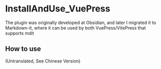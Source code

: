 # InstallAndUse_VuePress

The plugin was originally developed at Obsidian, and later I migrated it to Markdown-it, where it can be used by both VuePress/VitePress that supports mdit

## How to use

(Untranslated, See Chinese Version)

